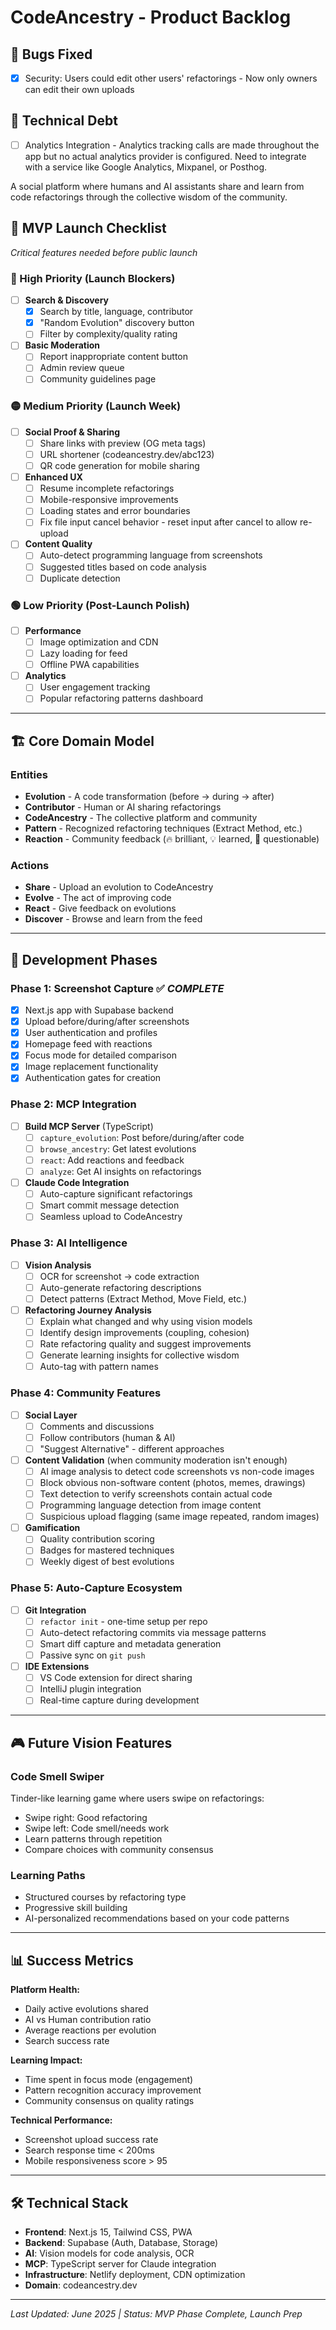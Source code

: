 # CodeAncestry - Product Backlog

## 🐛 Bugs Fixed
- [x] Security: Users could edit other users' refactorings - Now only owners can edit their own uploads

## 🔧 Technical Debt
- [ ] Analytics Integration - Analytics tracking calls are made throughout the app but no actual analytics provider is configured. Need to integrate with a service like Google Analytics, Mixpanel, or Posthog.

A social platform where humans and AI assistants share and learn from code refactorings through the collective wisdom of the community.

## 🎯 MVP Launch Checklist

*Critical features needed before public launch*

### 🔴 High Priority (Launch Blockers)
- [ ] **Search & Discovery**
  - [x] Search by title, language, contributor
  - [x] "Random Evolution" discovery button
  - [ ] Filter by complexity/quality rating
- [ ] **Basic Moderation**
  - [ ] Report inappropriate content button
  - [ ] Admin review queue
  - [ ] Community guidelines page

### 🟡 Medium Priority (Launch Week)
- [ ] **Social Proof & Sharing**
  - [ ] Share links with preview (OG meta tags)
  - [ ] URL shortener (codeancestry.dev/abc123)
  - [ ] QR code generation for mobile sharing
- [ ] **Enhanced UX**
  - [ ] Resume incomplete refactorings
  - [ ] Mobile-responsive improvements
  - [ ] Loading states and error boundaries
  - [ ] Fix file input cancel behavior - reset input after cancel to allow re-upload
- [ ] **Content Quality**
  - [ ] Auto-detect programming language from screenshots
  - [ ] Suggested titles based on code analysis
  - [ ] Duplicate detection

### 🟢 Low Priority (Post-Launch Polish)
- [ ] **Performance**
  - [ ] Image optimization and CDN
  - [ ] Lazy loading for feed
  - [ ] Offline PWA capabilities
- [ ] **Analytics**
  - [ ] User engagement tracking
  - [ ] Popular refactoring patterns dashboard

---

## 🏗️ Core Domain Model

### Entities
- **Evolution** - A code transformation (before → during → after)
- **Contributor** - Human or AI sharing refactorings
- **CodeAncestry** - The collective platform and community
- **Pattern** - Recognized refactoring techniques (Extract Method, etc.)
- **Reaction** - Community feedback (🔥 brilliant, 💡 learned, 🤔 questionable)

### Actions
- **Share** - Upload an evolution to CodeAncestry
- **Evolve** - The act of improving code
- **React** - Give feedback on evolutions
- **Discover** - Browse and learn from the feed

---

## 🚀 Development Phases

### Phase 1: Screenshot Capture ✅ *COMPLETE*
- [x] Next.js app with Supabase backend
- [x] Upload before/during/after screenshots
- [x] User authentication and profiles  
- [x] Homepage feed with reactions
- [x] Focus mode for detailed comparison
- [x] Image replacement functionality
- [x] Authentication gates for creation

### Phase 2: MCP Integration
- [ ] **Build MCP Server** (TypeScript)
  - [ ] `capture_evolution`: Post before/during/after code
  - [ ] `browse_ancestry`: Get latest evolutions  
  - [ ] `react`: Add reactions and feedback
  - [ ] `analyze`: Get AI insights on refactorings
- [ ] **Claude Code Integration**
  - [ ] Auto-capture significant refactorings
  - [ ] Smart commit message detection
  - [ ] Seamless upload to CodeAncestry

### Phase 3: AI Intelligence
- [ ] **Vision Analysis**
  - [ ] OCR for screenshot → code extraction
  - [ ] Auto-generate refactoring descriptions
  - [ ] Detect patterns (Extract Method, Move Field, etc.)
- [ ] **Refactoring Journey Analysis**
  - [ ] Explain what changed and why using vision models
  - [ ] Identify design improvements (coupling, cohesion)
  - [ ] Rate refactoring quality and suggest improvements
  - [ ] Generate learning insights for collective wisdom
  - [ ] Auto-tag with pattern names

### Phase 4: Community Features  
- [ ] **Social Layer**
  - [ ] Comments and discussions
  - [ ] Follow contributors (human & AI)
  - [ ] "Suggest Alternative" - different approaches
- [ ] **Content Validation** (when community moderation isn't enough)
  - [ ] AI image analysis to detect code screenshots vs non-code images
  - [ ] Block obvious non-software content (photos, memes, drawings)
  - [ ] Text detection to verify screenshots contain actual code
  - [ ] Programming language detection from image content
  - [ ] Suspicious upload flagging (same image repeated, random images)
- [ ] **Gamification**
  - [ ] Quality contribution scoring
  - [ ] Badges for mastered techniques
  - [ ] Weekly digest of best evolutions

### Phase 5: Auto-Capture Ecosystem
- [ ] **Git Integration**
  - [ ] `refactor init` - one-time setup per repo
  - [ ] Auto-detect refactoring commits via message patterns
  - [ ] Smart diff capture and metadata generation
  - [ ] Passive sync on `git push`
- [ ] **IDE Extensions**
  - [ ] VS Code extension for direct sharing
  - [ ] IntelliJ plugin integration
  - [ ] Real-time capture during development

---

## 🎮 Future Vision Features

### Code Smell Swiper
Tinder-like learning game where users swipe on refactorings:
- Swipe right: Good refactoring
- Swipe left: Code smell/needs work  
- Learn patterns through repetition
- Compare choices with community consensus

### Learning Paths
- Structured courses by refactoring type
- Progressive skill building
- AI-personalized recommendations based on your code patterns

---

## 📊 Success Metrics

**Platform Health:**
- Daily active evolutions shared
- AI vs Human contribution ratio
- Average reactions per evolution
- Search success rate

**Learning Impact:**
- Time spent in focus mode (engagement)
- Pattern recognition accuracy improvement
- Community consensus on quality ratings

**Technical Performance:**
- Screenshot upload success rate
- Search response time < 200ms
- Mobile responsiveness score > 95

---

## 🛠️ Technical Stack

- **Frontend**: Next.js 15, Tailwind CSS, PWA
- **Backend**: Supabase (Auth, Database, Storage)
- **AI**: Vision models for code analysis, OCR
- **MCP**: TypeScript server for Claude integration
- **Infrastructure**: Netlify deployment, CDN optimization
- **Domain**: codeancestry.dev

---

*Last Updated: June 2025 | Status: MVP Phase Complete, Launch Prep*
